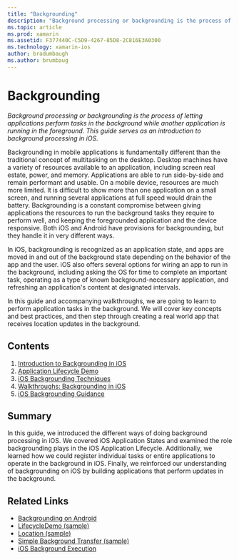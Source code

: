```yaml
---
title: "Backgrounding"
description: "Background processing or backgrounding is the process of letting applications perform tasks in the background while another application is running in the foreground. This guide serves as an introduction to background processing in iOS."
ms.topic: article
ms.prod: xamarin
ms.assetid: F377440C-C5D9-4267-85D8-2C816E3A0300
ms.technology: xamarin-ios
author: bradumbaugh
ms.author: brumbaug
---
```


# Backgrounding

_Background processing or backgrounding is the process of letting applications perform tasks in the background while another application is running in the foreground. This guide serves as an introduction to background processing in iOS._

Backgrounding in mobile applications is fundamentally different than the traditional concept of multitasking on the desktop. Desktop machines have a variety of resources available to an application, including screen real estate, power, and memory. Applications are able to run side-by-side and remain performant and usable. On a mobile device, resources are much more limited. It is difficult to show more than one application on a small screen, and running several applications at full speed would drain the battery. Backgrounding is a constant compromise between giving applications the resources to run the background tasks they require to perform well, and keeping the foregrounded application and the device responsive. Both iOS and Android have provisions for backgrounding, but they handle it in very different ways.

In iOS, backgrounding is recognized as an application state, and apps are moved in and out of the background state depending on the behavior of the app and the user. iOS also offers several options for wiring an app to run in the background, including asking the OS for time to complete an important task, operating as a type of known background-necessary application, and refreshing an application's content at designated intervals.

In this guide and accompanying walkthroughs, we are going to learn to perform application tasks in the background. We will cover key concepts and best practices, and then step through creating a real world app that receives location updates in the background.

## Contents

1.  [Introduction to Backgrounding in iOS](~/ios/app-fundamentals/backgrounding/introduction-to-backgrounding-in-ios.md)
1.  [Application Lifecycle Demo](~/ios/app-fundamentals/backgrounding/application-lifecycle-demo.md)
1.  [iOS Backgrounding Techniques](~/ios/app-fundamentals/backgrounding/ios-backgrounding-techniques/index.md)
1.  [Walkthroughs: Backgrounding in iOS](~/ios/app-fundamentals/backgrounding/ios-backgrounding-walkthroughs/index.md)
1.  [iOS Backgrounding Guidance](~/ios/app-fundamentals/backgrounding/ios-backgrounding-guidance.md)

## Summary

In this guide, we introduced the different ways of doing background processing in iOS. We covered iOS Application States and examined the role backgrounding plays in the iOS Application Lifecycle. Additionally, we learned how we could register individual tasks or entire applications to operate in the background in iOS. Finally, we reinforced our understanding of backgrounding on iOS by building applications that perform updates in the background.



## Related Links

- [Backgrounding on Android](~/android/app-fundamentals/services/index.md)
- [LifecycleDemo (sample)](https://developer.xamarin.com/samples/monotouch/LifecycleDemo/)
- [Location (sample)](https://developer.xamarin.com/samples/monotouch/Location/)
- [Simple Background Transfer (sample)](https://developer.xamarin.com/samples/monotouch/SimpleBackgroundTransfer/)
- [iOS Background Execution](https://developer.apple.com/library/ios/documentation/iPhone/Conceptual/iPhoneOSProgrammingGuide/BackgroundExecution/BackgroundExecution.html)
